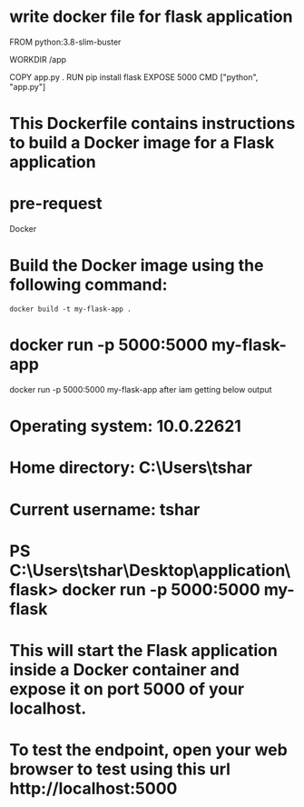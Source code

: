 # write docker file for flask application

FROM python:3.8-slim-buster

WORKDIR /app

COPY app.py .
RUN pip install flask
EXPOSE 5000
CMD ["python", "app.py"]

# This Dockerfile contains instructions to build a Docker image for a Flask application

# pre-request
  Docker

  # Build the Docker image using the following command:
    docker build -t my-flask-app .
# docker run -p 5000:5000 my-flask-app
  docker run -p 5000:5000 my-flask-app
   after iam getting below output
# Operating system: 10.0.22621
# Home directory: C:\Users\tshar
# Current username: tshar

 # PS C:\Users\tshar\Desktop\application\flask> docker run -p 5000:5000 my-flask

 # This will start the Flask application inside a Docker container and expose it on port 5000 of your localhost.

 # To test the  endpoint, open your web browser to test using this url http://localhost:5000
